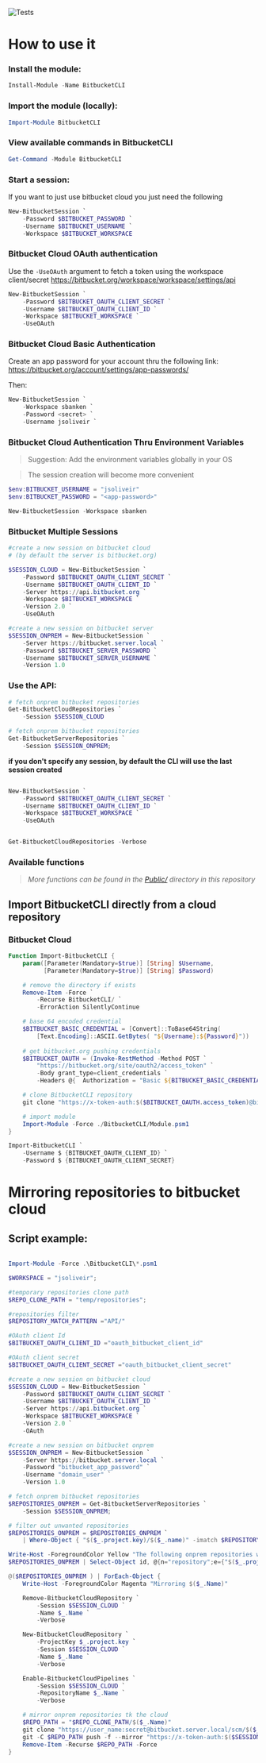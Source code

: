 ![Tests](https://github.com/jsoliveir/BitbucketCLI/workflows/Tests/badge.svg)
# How to use it

### Install the module:
```powershell
Install-Module -Name BitbucketCLI
``` 
### Import the module (locally):

```powershell
Import-Module BitbucketCLI
```
### View available commands in BitbucketCLI
```powershell
Get-Command -Module BitbucketCLI 
```


### Start a session:

If you want to just use bitbucket cloud you just need the following

```powershell
New-BitbucketSession `
    -Password $BITBUCKET_PASSWORD `
    -Username $BITBUCKET_USERNAME `
    -Workspace $BITBUCKET_WORKSPACE 
```

### Bitbucket Cloud OAuth authentication

Use the `-UseOAuth` argument to fetch a token using the workspace client/secret
https://bitbucket.org/workspace/workspace/settings/api

```powershell
New-BitbucketSession `
    -Password $BITBUCKET_OAUTH_CLIENT_SECRET `
    -Username $BITBUCKET_OAUTH_CLIENT_ID `
    -Workspace $BITBUCKET_WORKSPACE `
    -UseOAuth
```

### Bitbucket Cloud Basic Authentication

Create an app password for your account thru the following link:
https://bitbucket.org/account/settings/app-passwords/

Then:

```powershell
New-BitbucketSession `
    -Workspace sbanken `
    -Password <secret> `
    -Username jsoliveir `
```

### Bitbucket Cloud Authentication Thru Environment Variables

> Suggestion: Add the environment variables globally in your OS

> The session creation will become more convenient

```powershell
$env:BITBUCKET_USERNAME = "jsoliveir"
$env:BITBUCKET_PASSWORD = "<app-password>"
```

```powershell
New-BitbucketSession -Workspace sbanken
```


### Bitbucket Multiple Sessions

```powershell
#create a new session on bitbucket cloud
# (by default the server is bitbucket.org)

$SESSION_CLOUD = New-BitbucketSession `
    -Password $BITBUCKET_OAUTH_CLIENT_SECRET `
    -Username $BITBUCKET_OAUTH_CLIENT_ID `
    -Server https://api.bitbucket.org `
    -Workspace $BITBUCKET_WORKSPACE `
    -Version 2.0 `
    -UseOAuth

#create a new session on bitbucket server
$SESSION_ONPREM = New-BitbucketSession `
    -Server https://bitbucket.server.local `
    -Password $BITBUCKET_SERVER_PASSWORD `
    -Username $BITBUCKET_SERVER_USERNAME `
    -Version 1.0 

```

### Use the API:

```powershell
# fetch onprem bitbucket repositories
Get-BitbucketCloudRepositories `
    -Session $SESSION_CLOUD

# fetch onprem bitbucket repositories
Get-BitbucketServerRepositories `
    -Session $SESSION_ONPREM;
```

**if you don't specify any session, by default the CLI will use the last session created**

```powershell

New-BitbucketSession `
    -Password $BITBUCKET_OAUTH_CLIENT_SECRET `
    -Username $BITBUCKET_OAUTH_CLIENT_ID `
    -Workspace $BITBUCKET_WORKSPACE `
    -UseOAuth 


Get-BitbucketCloudRepositories -Verbose
```
### Available functions

>_More functions can be found in the [Public/](Public/) directory in this repository_ 

## Import BitbucketCLI directly from a cloud repository

### Bitbucket Cloud

```powershell
Function Import-BitbucketCLI {
    param([Parameter(Mandatory=$true)] [String] $Username,
          [Parameter(Mandatory=$true)] [String] $Password)

    # remove the directory if exists
    Remove-Item -Force `
        -Recurse BitbucketCLI/ `
        -ErrorAction SilentlyContinue

    # base 64 encoded credential
    $BITBUCKET_BASIC_CREDENTIAL = [Convert]::ToBase64String(
        [Text.Encoding]::ASCII.GetBytes( "${Username}:${Password}"))
        
    # get bitbucket.org pushing credentials
    $BITBUCKET_OAUTH = (Invoke-RestMethod -Method POST `
        "https://bitbucket.org/site/oauth2/access_token" `
        -Body grant_type=client_credentials `
        -Headers @{  Authorization = "Basic ${BITBUCKET_BASIC_CREDENTIAL}" })

    # clone BitbucketCLI repository
    git clone "https://x-token-auth:$($BITBUCKET_OAUTH.access_token)@bitbucket.org/sbanken/BitbucketCLI" BitbucketCLI

    # import module
    Import-Module -Force ./BitbucketCLI/Module.psm1
}

Import-BitbucketCLI `
    -Username $ {BITBUCKET_OAUTH_CLIENT_ID} `
    -Password $ {BITBUCKET_OAUTH_CLIENT_SECRET} 

```


# Mirroring repositories to bitbucket cloud

## Script example:


```powershell

Import-Module -Force .\BitbucketCLI\*.psm1

$WORKSPACE = "jsoliveir";

#temporary repositories clone path
$REPO_CLONE_PATH = "temp/repositories";

#repositories filter
$REPOSITORY_MATCH_PATTERN ="API/"

#OAuth client Id
$BITBUCKET_OAUTH_CLIENT_ID ="oauth_bitbucket_client_id"

#OAuth client secret
$BITBUCKET_OAUTH_CLIENT_SECRET ="oauth_bitbucket_client_secret"

#create a new session on bitbucket cloud
$SESSION_CLOUD = New-BitbucketSession `
    -Password $BITBUCKET_OAUTH_CLIENT_SECRET `
    -Username $BITBUCKET_OAUTH_CLIENT_ID `
    -Server https://api.bitbucket.org `
    -Workspace $BITBUCKET_WORKSPACE `
    -Version 2.0 `
    -OAuth

#create a new session on bitbucket onprem
$SESSION_ONPREM = New-BitbucketSession `
    -Server https://bitbucket.server.local `
    -Password "bitbucket_app_password" `
    -Username "domain_user" `
    -Version 1.0 

# fetch onprem bitbucket repositories
$REPOSITORIES_ONPREM = Get-BitbucketServerRepositories `
    -Session $SESSION_ONPREM;

# filter out unwanted repositories
$REPOSITORIES_ONPREM = $REPOSITORIES_ONPREM `
    | Where-Object { "$($_.project.key)/$($_.name)" -imatch $REPOSITORY_MATCH_PATTERN }

Write-Host -ForegroundColor Yellow "The following onprem repositories will be mirrored"
$REPOSITORIES_ONPREM | Select-Object id, @{n="repository";e={"$($_.project.key)/$($_.name)"}} | Format-Table

@($REPOSITORIES_ONPREM ) | ForEach-Object {
    Write-Host -ForegroundColor Magenta "Mirroring $($_.Name)" 

    Remove-BitbucketCloudRepository `
        -Session $SESSION_CLOUD `
        -Name $_.Name `
        -Verbose 

    New-BitbucketCloudRepository `
        -ProjectKey $_.project.key `
        -Session $SESSION_CLOUD `
        -Name $_.Name `
        -Verbose 

    Enable-BitbucketCloudPipelines `
        -Session $SESSION_CLOUD `
        -RepositoryName $_.Name `
        -Verbose

    # mirror onprem repositories tk the cloud
    $REPO_PATH = "$REPO_CLONE_PATH/$($_.Name)"
    git clone "https://user_name:secret@bitbucket.server.local/scm/$($_.project.key)/$($_.name)" $REPO_PATH
    git -C $REPO_PATH push -f --mirror "https://x-token-auth:$($SESSION_CLOUD.AccessToken)@bitbucket.org/${WORKSPACE}/$($_.name).git"
    Remove-Item -Recurse $REPO_PATH -Force
}

```

